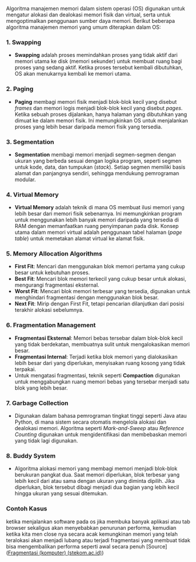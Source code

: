 Algoritma manajemen memori dalam sistem operasi (OS) digunakan untuk mengatur alokasi dan dealokasi memori fisik dan virtual, serta untuk mengoptimalkan penggunaan sumber daya memori. Berikut beberapa algoritma manajemen memori yang umum diterapkan dalam OS:

### 1. **Swapping**

- **Swapping** adalah proses memindahkan proses yang tidak aktif dari memori utama ke disk (memori sekunder) untuk membuat ruang bagi proses yang sedang aktif. Ketika proses tersebut kembali dibutuhkan, OS akan menukarnya kembali ke memori utama.

### 2. **Paging**

- **Paging** membagi memori fisik menjadi blok-blok kecil yang disebut _frames_ dan memori logis menjadi blok-blok kecil yang disebut _pages_. Ketika sebuah proses dijalankan, hanya halaman yang dibutuhkan yang dimuat ke dalam memori fisik. Ini memungkinkan OS untuk menjalankan proses yang lebih besar daripada memori fisik yang tersedia.

### 3. **Segmentation**

- **Segmentation** membagi memori menjadi segmen-segmen dengan ukuran yang berbeda sesuai dengan logika program, seperti segmen untuk kode, data, dan tumpukan (_stack_). Setiap segmen memiliki basis alamat dan panjangnya sendiri, sehingga mendukung pemrograman modular.

### 4. **Virtual Memory**

- **Virtual Memory** adalah teknik di mana OS membuat ilusi memori yang lebih besar dari memori fisik sebenarnya. Ini memungkinkan program untuk menggunakan lebih banyak memori daripada yang tersedia di RAM dengan memanfaatkan ruang penyimpanan pada disk. Konsep utama dalam memori virtual adalah penggunaan tabel halaman (_page table_) untuk memetakan alamat virtual ke alamat fisik.

### 5. **Memory Allocation Algorithms**

- **First Fit**: Mencari dan menggunakan blok memori pertama yang cukup besar untuk kebutuhan proses.
- **Best Fit**: Mencari blok memori terkecil yang cukup besar untuk alokasi, mengurangi fragmentasi eksternal.
- **Worst Fit**: Mencari blok memori terbesar yang tersedia, digunakan untuk menghindari fragmentasi dengan menggunakan blok besar.
- **Next Fit**: Mirip dengan First Fit, tetapi pencarian dilanjutkan dari posisi terakhir alokasi sebelumnya.

### 6. **Fragmentation Management**

- **Fragmentasi Eksternal**: Memori bebas tersebar dalam blok-blok kecil yang tidak berdekatan, membuatnya sulit untuk mengalokasikan memori besar.
- **Fragmentasi Internal**: Terjadi ketika blok memori yang dialokasikan lebih besar dari yang diperlukan, menyisakan ruang kosong yang tidak terpakai.
- Untuk mengatasi fragmentasi, teknik seperti **Compaction** digunakan untuk menggabungkan ruang memori bebas yang tersebar menjadi satu blok yang lebih besar.

### 7. **Garbage Collection**

- Digunakan dalam bahasa pemrograman tingkat tinggi seperti Java atau Python, di mana sistem secara otomatis mengelola alokasi dan dealokasi memori. Algoritma seperti _Mark-and-Sweep_ atau _Reference Counting_ digunakan untuk mengidentifikasi dan membebaskan memori yang tidak lagi digunakan.

### 8. **Buddy System**

- Algoritma alokasi memori yang membagi memori menjadi blok-blok berukuran pangkat dua. Saat memori diperlukan, blok terbesar yang lebih kecil dari atau sama dengan ukuran yang diminta dipilih. Jika diperlukan, blok tersebut dibagi menjadi dua bagian yang lebih kecil hingga ukuran yang sesuai ditemukan.
### Contoh Kasus
ketika menjalankan software pada os jika membuka banyak aplikasi atau tab browser sekaligus akan menyebabkan penurunan performa, kemudian ketika kita men close nya secara acak kemungkinan memori yang telah teralokasi akan menjadi lubang atau terjadi fragmentasi yang membuat tidak bisa mengembalikan performa seperti awal secara penuh
[Source]([Fragmentasi (komputer) (stekom.ac.id)](https://p2k.stekom.ac.id/ensiklopedia/Fragmentasi_%28komputer%29?formCode=MG0AV3))